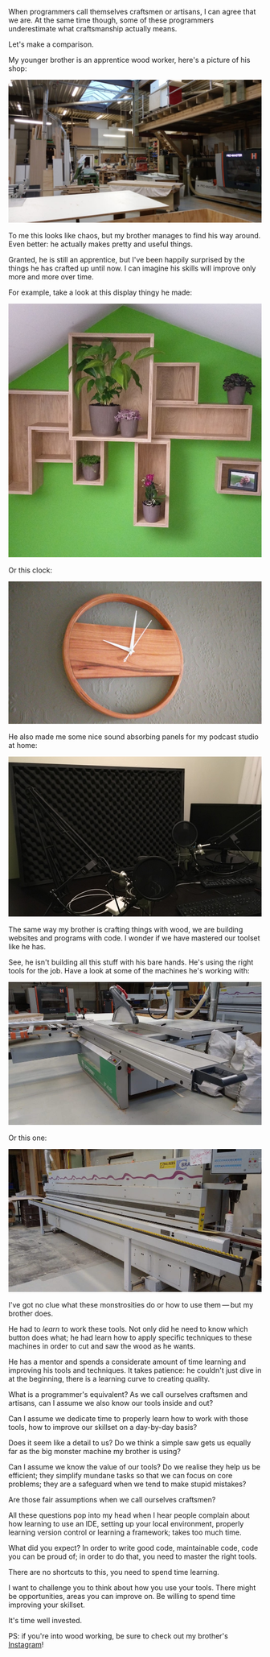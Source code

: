 When programmers call themselves craftsmen or artisans,
I can agree that we are. 
At the same time though, some of these programmers underestimate what craftsmanship actually means.

Let's make a comparison.

My younger brother is an apprentice wood worker,
here's a picture of his shop:

![](/resources/img/blog/craftsmen/3.jpeg)

To me this looks like chaos, 
but my brother manages to find his way around.
Even better: he actually makes pretty and useful things.

Granted, he is still an apprentice, 
but I've been happily surprised by the things he has crafted up until now.
I can imagine his skills will improve only more and more over time.

For example, take a look at this display thingy he made:

![](/resources/img/blog/craftsmen/6.jpeg)

Or this clock:

![](/resources/img/blog/craftsmen/4.jpeg)

He also made me some nice sound absorbing panels for my podcast studio at home:

![](/resources/img/blog/craftsmen/5.jpeg)

The same way my brother is crafting things with wood,
we are building websites and programs with code.
I wonder if we have mastered our toolset like he has.

See, he isn't building all this stuff with his bare hands.
He's using the right tools for the job.
Have a look at some of the machines he's working with:

![](/resources/img/blog/craftsmen/2.jpeg)

Or this one:

![](/resources/img/blog/craftsmen/1.jpeg)

I've got no clue what these monstrosities do 
or how to use them&thinsp;—&thinsp;but my brother does.

He had to _learn_ to work these tools.
Not only did he need to know which button does what; 
he had learn how to apply specific techniques to these machines 
in order to cut and saw the wood as he wants.

He has a mentor and spends a considerate amount of time learning and improving his tools and techniques.
It takes patience:
he couldn't just dive in at the beginning, 
there is a learning curve to creating quality.

What is a programmer's equivalent?
As we call ourselves craftsmen and artisans, 
can I assume we also know our tools inside and out?

Can I assume we dedicate time to properly learn how to work with those tools,
how to improve our skillset on a day-by-day basis?

Does it seem like a detail to us?
Do we think a simple saw gets us equally far as the big monster machine my brother is using?

Can I assume we know the value of our tools? 
Do we realise they help us be efficient; 
they simplify mundane tasks so that we can focus on core problems;
they are a safeguard when we tend to make stupid mistakes?

Are those fair assumptions when we call ourselves craftsmen?

All these questions pop into my head 
when I hear people complain about how learning to use an IDE, 
setting up your local environment, properly learning version control or learning a framework;
takes too much time.

What did you expect? 
In order to write good code, maintainable code, code you can be proud of; 
in order to do that, you need to master the right tools.

There are no shortcuts to this, you need to spend time learning.

I want to challenge you to think about how you use your tools.
There might be opportunities, areas you can improve on.
Be willing to spend time improving your skillset.

It's time well invested.

PS: if you're into wood working, 
be sure to check out my brother's [Instagram](*https://www.instagram.com/t_werkhuis/)!
